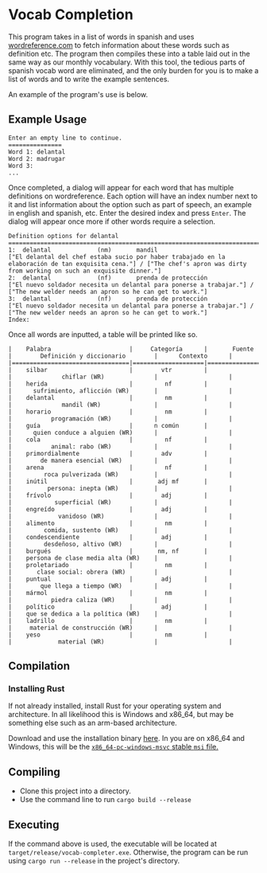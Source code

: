# Vocab Completion

This program takes in a list of words in spanish and uses [wordreference.com](wordreference.com) to fetch information about these words such as definition etc.
The program then compiles these into a table laid out in the same way as our monthly vocabulary.
With this tool, the tedious parts of spanish vocab word are eliminated, and the only burden for you is to make a list of words and to write the example sentences.

An example of the program's use is below.

## Example Usage

```text
Enter an empty line to continue.
===============
Word 1: delantal
Word 2: madrugar    
Word 3: 
... 
```

Once completed, a dialog will appear for each word that has multiple definitions on wordreference.
Each option will have an index number next to it and list information about the option such as part of speech, an example in english and spanish, etc.
Enter the desired index and press `Enter`.
The dialog will appear once more if other words require a selection.

```text
Definition options for delantal
========================================================================
1:  delantal             (nm)       mandil                                   ["El delantal del chef estaba sucio por haber trabajado en la elaboración de tan exquisita cena."] / ["The chef's apron was dirty from working on such an exquisite dinner."]
2:  delantal             (nf)       prenda de protección                     ["El nuevo soldador necesita un delantal para ponerse a trabajar."] / ["The new welder needs an apron so he can get to work."]
3:  delantal             (nf)       prenda de protección                     ["El nuevo soldador necesita un delantal para ponerse a trabajar."] / ["The new welder needs an apron so he can get to work."]
Index: 
```

Once all words are inputted, a table will be printed like so.

```text
|    Palabra                      |     Categoría      |       Fuente       |        Definición y diccionario        |      Contexto      |
|=================================|====================|====================|========================================|====================|
|    silbar                       |        vtr         |                    |              chiflar (WR)              |                    |
|    herida                       |         nf         |                    |      sufrimiento, aflicción (WR)       |                    |
|    delantal                     |         nm         |                    |              mandil (WR)               |                    |
|    horario                      |         nm         |                    |           programación (WR)            |                    |
|    guía                         |      n común       |                    |      quien conduce a alguien (WR)      |                    |
|    cola                         |         nf         |                    |           animal: rabo (WR)            |                    |
|    primordialmente              |        adv         |                    |        de manera esencial (WR)         |                    |
|    arena                        |         nf         |                    |         roca pulverizada (WR)          |                    |
|    inútil                       |       adj mf       |                    |          persona: inepta (WR)          |                    |
|    frívolo                      |        adj         |                    |            superficial (WR)            |                    |
|    engreído                     |        adj         |                    |             vanidoso (WR)              |                    |
|    alimento                     |         nm         |                    |         comida, sustento (WR)          |                    |
|    condescendiente              |        adj         |                    |         desdeñoso, altivo (WR)         |                    |
|    burgués                      |       nm, nf       |                    |    persona de clase media alta (WR)    |                    |
|    proletariado                 |         nm         |                    |       clase social: obrera (WR)        |                    |
|    puntual                      |        adj         |                    |        que llega a tiempo (WR)         |                    |
|    mármol                       |         nm         |                    |           piedra caliza (WR)           |                    |
|    político                     |        adj         |                    |    que se dedica a la política (WR)    |                    |
|    ladrillo                     |         nm         |                    |     material de construcción (WR)      |                    |
|    yeso                         |         nm         |                    |             material (WR)              |                    |
```

## Compilation

### Installing Rust

If not already installed, install Rust for your operating system and architecture.
In all likelihood this is Windows and x86_64, but may be something else such as an arm-based architecture.

Download and use the installation binary [here](https://forge.rust-lang.org/infra/other-installation-methods.html#standalone). In you are on x86_64 and Windows, this will be the [`x86_64-pc-windows-msvc` stable `msi` file.](https://static.rust-lang.org/dist/rust-1.67.0-x86_64-pc-windows-msvc.msi)

## Compiling

- Clone this project into a directory.
- Use the command line to run `cargo build --release`

## Executing

If the command above is used, the executable will be located at `target/release/vocab-completer.exe`.
Otherwise, the program can be run using `cargo run --release` in the project's directory.
